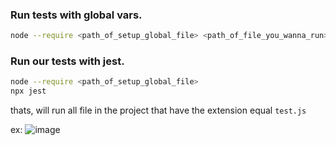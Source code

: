 ### Run tests with global vars.

```bash
node --require <path_of_setup_global_file> <path_of_file_you_wanna_run>
```

### Run our tests with jest.

```bash
node --require <path_of_setup_global_file>
npx jest
```

thats, will run all file in the project that have the extension equal `test.js`

ex:
![image](https://user-images.githubusercontent.com/57181054/161143727-c6080dbe-b6dc-418d-8d3b-b192472a8d6a.png)
